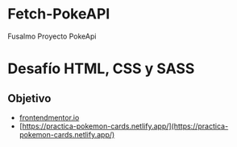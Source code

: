 # Fetch-PokeAPI
Fusalmo Proyecto PokeApi
# Desafío HTML, CSS y SASS

## Objetivo

- [frontendmentor.io](https://www.frontendmentor.io/challenges/profile-card-component-cfArpWshJ)
- [https://practica-pokemon-cards.netlify.app/](https://practica-pokemon-cards.netlify.app/)

